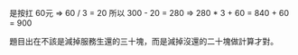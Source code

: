 是按扛 60元 => 60 / 3  = 20 
所以 300 - 20 = 280 => 280 * 3 + 60 = 840 + 60 = 900

題目出在不該是減掉服務生還的三十塊，而是減掉沒還的二十塊做計算才對。